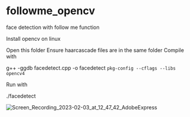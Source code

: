 # followme_opencv
face detection with follow me function

Install opencv on linux 

Open this folder
Ensure haarcascade files are in the same folder
Compile with 

g++ -ggdb facedetect.cpp -o facedetect `pkg-config --cflags --libs opencv4`

Run with 

./facedetect

![Screen_Recording_2023-02-03_at_12_47_42_AdobeExpress](https://user-images.githubusercontent.com/16738520/216540044-0403d1f3-c1c6-47f2-9e4d-824df8569332.gif)
